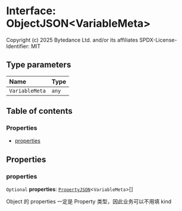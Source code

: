 # Interface: ObjectJSON\<VariableMeta>

Copyright (c) 2025 Bytedance Ltd. and/or its affiliates
SPDX-License-Identifier: MIT

## Type parameters

| Name | Type |
| :------ | :------ |
| `VariableMeta` | `any` |

## Table of contents

### Properties

* [properties](/auto-docs/free-layout-editor/interfaces/ObjectJSON.md#properties)

## Properties

### properties

`Optional` **properties**: [`PropertyJSON`](/auto-docs/free-layout-editor/types/PropertyJSON.md)<`VariableMeta`>\[]

Object 的 properties 一定是 Property 类型，因此业务可以不用填 kind
